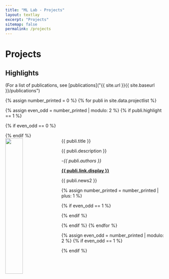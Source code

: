 ```yaml
---
title: "ML Lab - Projects"
layout: textlay
excerpt: "Projects"
sitemap: false
permalink: /projects
---
```


# Projects

## Highlights

(For a list of publications, see [publications]("{{ site.url }}{{ site.baseurl }}/publications")

{% assign number_printed = 0 %}
{% for publi in site.data.projectlist %}

{% assign even_odd = number_printed | modulo: 2 %}
{% if publi.highlight == 1 %}

{% if even_odd == 0 %}
<div class="row">
{% endif %}

<div class="col-sm-6 clearfix">
 <div class="well">
  <pubtit>{{ publi.title }}</pubtit>
  <img src="{{ site.url }}{{ site.baseurl }}/images/pubpic/{{ publi.image }}" class="img-responsive" width="33%" style="float:left; margin-right:10px;" />
  <p>{{ publi.description }}</p>
  <p><em>-{{ publi.authors }}</em></p>
  <p><strong><a href="{{ publi.link.url }}">{{ publi.link.display }}</a></strong></p>
  <!--<p class="text-danger"><strong> {{ publi.news1 }}</strong></p>--> <!--Rishabh - commented this because there is no project page as of now-->
  <p> {{ publi.news2 }}</p>
 </div>
</div>

{% assign number_printed = number_printed | plus: 1 %}

{% if even_odd == 1 %}
</div>
{% endif %}

{% endif %}
{% endfor %}

{% assign even_odd = number_printed | modulo: 2 %}
{% if even_odd == 1 %}
</div>
{% endif %}

<p> &nbsp; </p>
